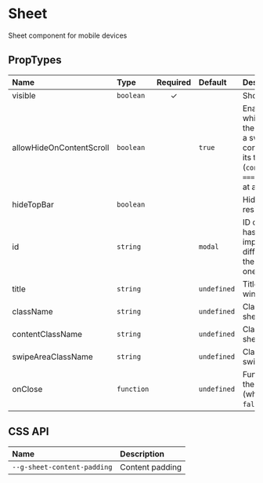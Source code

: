 # Sheet

Sheet component for mobile devices

## PropTypes

| Name                     | Type       | Required | Default     | Description                                                                                                                                                                 |
| :----------------------- | :--------- | :------: | :---------- | :-------------------------------------------------------------------------------------------------------------------------------------------------------------------------- |
| visible                  | `boolean`  |    ✓     |             | Show/hide sheet                                                                                                                                                             |
| allowHideOnContentScroll | `boolean`  |          | `true`      | Enable the behavior in which you can close the sheet window with a swipe down if the content is scrolled to its top (`contentNode.scrollTop === 0`) or has no scroll at all |
| hideTopBar               | `boolean`  |          |             | Hide top bar with resize handle                                                                                                                                             |
| id                       | `string`   |          | `modal`     | ID of the sheet, used as hash in URL. It's important to specify different `id` values if there can be more than one sheet on the page                                       |
| title                    | `string`   |          | `undefined` | Title of the sheet window                                                                                                                                                   |
| className                | `string`   |          | `undefined` | Class name for the sheet window                                                                                                                                             |
| contentClassName         | `string`   |          | `undefined` | Class name for the sheet content                                                                                                                                            |
| swipeAreaClassName       | `string`   |          | `undefined` | Class name for the swipe area                                                                                                                                               |
| onClose                  | `function` |          | `undefined` | Function called when the sheet is closed (when `visible` sets to `false`)                                                                                                   |

## CSS API

| Name                        | Description     |
| :-------------------------- | :-------------- |
| `--g-sheet-content-padding` | Content padding |
